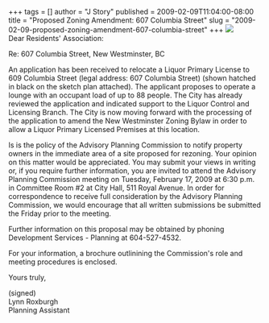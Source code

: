 +++
tags = []
author = "J Story"
published = 2009-02-09T11:04:00-08:00
title = "Proposed Zoning Amendment: 607 Columbia Street"
slug = "2009-02-09-proposed-zoning-amendment-607-columbia-street"
+++
[![](/img/blog/thumbnails/2009-02-09-proposed-zoning-amendment-607-columbia-street-2009-02-607ColumbiaStreet.png)](/img/blog/2009-02-09-proposed-zoning-amendment-607-columbia-street-2009-02-607ColumbiaStreet.png)  
Dear Residents' Association:  
  
Re: 607 Columbia Street, New Westminster, BC  
  
An application has been received to relocate a Liquor Primary License to
609 Columbia Street (legal address: 607 Columbia Street) (shown hatched
in black on the sketch plan attached). The applicant proposes to operate
a lounge with an occupant load of up to 88 people. The City has already
reviewed the application and indicated support to the Liquor Control and
Licensing Branch. The City is now moving forward with the processing of
the application to amend the New Westminster Zoning Bylaw in order to
allow a Liquor Primary Licensed Premises at this location.  
  
Is is the policy of the Advisory Planning Commission to notify property
owners in the immediate area of a site proposed for rezoning. Your
opinion on this matter would be appreciated. You may submit your views
in writing or, if you require further information, you are invited to
attend the Advisory Planning Commission meeting on Tuesday, February 17,
2009 at 6:30 p.m. in Committee Room \#2 at City Hall, 511 Royal Avenue.
In order for correspondence to receive full consideration by the
Advisory Planning Commission, we would encourage that all written
submissions be submitted the Friday prior to the meeting.  
  
Further information on this proposal may be obtained by phoning
Development Services - Planning at 604-527-4532.  
  
For your information, a brochure outlinining the Commission's role and
meeting procedures is enclosed.  
  
Yours truly,  
  
(signed)  
Lynn Roxburgh  
Planning Assistant

